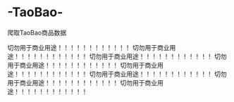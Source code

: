 # -TaoBao-
爬取TaoBao商品数据

切勿用于商业用途！！！！！！！！！！！！
切勿用于商业用途！！！！！！！！！！！！
切勿用于商业用途！！！！！！！！！！！！
切勿用于商业用途！！！！！！！！！！！！
切勿用于商业用途！！！！！！！！！！！！
切勿用于商业用途！！！！！！！！！！！！
切勿用于商业用途！！！！！！！！！！！！
切勿用于商业用途！！！！！！！！！！！！

